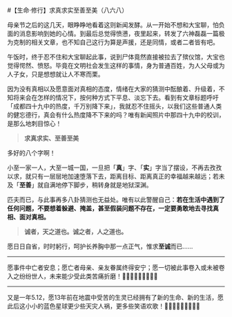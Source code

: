 #【生命⋅修行】求真求实至善至美（八六八）

母亲节之后的这几天，眼睁睁地看着这则新闻发酵。从一开始不想和大宝聊，怕负面的消息影响到她的心情。到最后总觉得愤懑，夜里起来，转发了六神磊磊一篇极为克制的相关文章，也不知自己这行为算是声援，还是同情，或者二者皆有吧。

午饭时，终于忍不住和大宝聊起此事，说到尸体竟然直接被拉去了殡仪馆，大宝也觉得愕然、愤怒。毕竟在文明社会发生这样的事情，身为普通百姓，为人父母或为人子女，只是想想就让人不寒而栗。

因为没有真相以及愿意面对真相的态度，情绪在大家的猜测中酝酿着、升级着，不知将来会在怎样的情况下，按何种方式下平息、淡忘下去。看到有文章标题呼吁「成都四十九中的热度，千万别降下来」，我就忍不住摇头，以我们这些普通人类的健忘德行，真会有什么热度降不下来的吗？唯有新闻照片中那四十九中的校训，是那么地刺目惊心！

> **求真求实、至善至美**

多好的八个字啊！

小至一家一人，大至一城一国，一旦把「**真**」字、「**实**」字当了摆设，不再去孜孜以求，就只有一层层地加速堕落下去，距离目标、距离真正的幸福越来越远；若未及「**至善**」就自满地停下脚步，稍转身就是地狱深渊。

匹夫而已，与此事再多八卦猜测也无益处。唯有以此警醒自己：**若在生活中遇到了任何问题，不要想着躲避、掩盖，甚至假装问题不存在，一定要勇敢地去寻找真相、面对真相。**

> **诚者，天之道也。诚之者，人之道也。**

愿日日自省，时时躬行，呵护长养胸中那一点正气，惟求**至诚**而已……

----

愿事件中亡者安息；愿亡者母亲、亲友眷属终得安宁；愿一切被此事卷入或未被卷入之纷纷世人，未来能少受此类苦痛折磨！🙏🙏🙏🙏🙏🙏🙏🙏🙏

----

又是一年5.12，愿13年前在地震中受苦的生灵已经拥有了新的生命、新的生活，愿此后这小小的蓝色星球更少些天灾人祸，更多些笑语欢歌！🙏🙏🙏🙏🙏🙏🙏🙏🙏

